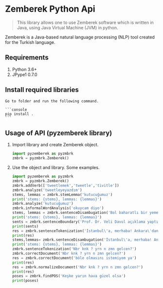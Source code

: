 # Zemberek Python Api

> This library allows one to use Zemberek software which is written in Java, using Java Virtual Machine (JVM) in python.

Zemberek is a Java-based natural language processing (NLP) tool created for the Turkish language. 

## Requirements

1.  Python 3.6+
2.  JPype1 0.7.0

## Install required libraries

    Go to folder and run the following command.

    ```console
    pip install .
    ```

## Usage of API (pyzemberek library)
    
1.  Import library and create Zemberek object.

    ```python
    import pyzemberek as pyzmbrk
    zmbrk = pyzmbrk.Zemberek()
    ```

2.  Use the object and library. Some examples.

    ```python
    import pyzemberek as pyzmbrk
    zmbrk = pyzmbrk.Zemberek()
    zmbrk.addVerb(['tweetlemek','tweetle','tivitle'])
    zmbrk.analyze('tweetleyeyazdım')
    stems, lemmas = zmbrk.stemLemma('kutucuğumuz')
    print('stems: {stems}, lemmas: {lemmas}')
    zmbrk.analyze('kutucuğumuz')
    zmbrk.informalWordAnalysis('okuycam diyo')
    stems, lemmas = zmbrk.sentenceDisambugation('Bol baharatlı bir yemek yaptıralım.')
    print('stems: {stems}, lemmas: {lemmas}')
    sents = zmbrk.sentenceBoundary('Prof. Dr. Veli Davul açıklama yaptı. Kimse %6.5 lik enflasyon oranını beğenmemiş! Oysa maçta ikinci olmuştuk... Değil mi?')
    print(sents)
    res = zmbrk.sentenceTokenization('İstanbul\'a, merhaba! Ankara\'dan sonra yeni bir şehre gelmek bana iyi geldi :)')
    print(res)
    stems,lemmas= zmbrk.sentenceDisambugation('İstanbul\'a, merhaba! Ankara\'dan sonra yeni bir şehre gelmek bana iyi geldi :)')
    print('stems: {stems}, lemmas: {lemmas}')
    zmbrk.sentenceTokenization('Nbr knk ? yrn n zmn gelcen?')
    zmbrk.correctDocument('Nbr knk ? yrn n zmn gelcen?')
    res = zmbrk.correctDocument('böle olmasını istemiyom ya')
    print(res)
    res = zmbrk.normalizeDocument('Nbr knk ? yrn n zmn gelcen?')
    print(res)
    poses = zmbrk.findPOS('Keşke yarın hava güzel olsa')
    print(poses)
    ```
